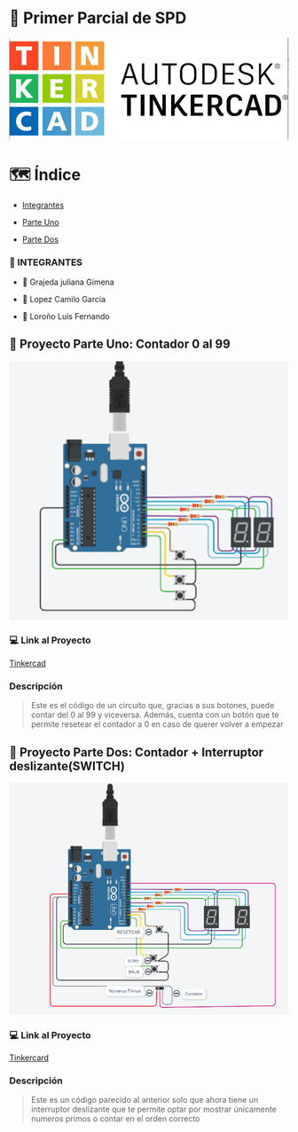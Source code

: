 # :file_folder: Primer Parcial de SPD

![imagen](imagen/3_Figura_1._Tinkercad_logotipo.jpg)

# 	:world_map: Índice
- [Integrantes](https://github.com/liyu-lian/TIKERCAD_SPD/edit/main/README.md#scroll-integrantes)
* [Parte Uno](https://github.com/liyu-lian/TIKERCAD_SPD/edit/main/README.md#sunflower-proyecto-parte-uno-contador-0-al-99)
+ [Parte Dos](https://github.com/liyu-lian/TIKERCAD_SPD/edit/main/README.md#sunflower-proyecto-parte-dos-contador--interruptor-deslizanteswitch)

### :scroll: INTEGRANTES 
-  :strawberry: Grajeda juliana Gimena
*  :bread: Lopez Camilo Garcia
+  :cookie: Loroño Luis Fernando

##  :sunflower: Proyecto Parte Uno: Contador 0 al 99
![imagen](imagen/aaa.png)

### 	:computer: Link al Proyecto
[Tinkercad](https://www.tinkercad.com/things/5K5WYnyHAHB)

### Descripción
> Este es el código de un circuito que, gracias a sus botones, puede contar del 0 al 99 y viceversa. Además, cuenta con un botón que te permite resetear el contador a 0 en caso de querer volver a empezar



##  :sunflower: Proyecto Parte Dos: Contador + Interruptor deslizante(SWITCH)
![imagen](imagen/imagen_2023-10-18_161343051.png)

### 	:computer: Link al Proyecto

[Tinkercard](https://www.tinkercad.com/things/0jGSMg5g407)

### Descripción

> Este es un código parecido al anterior solo que ahora tiene un interruptor deslizante que te permite optar por mostrar únicamente numeros primos o contar en el orden correcto

